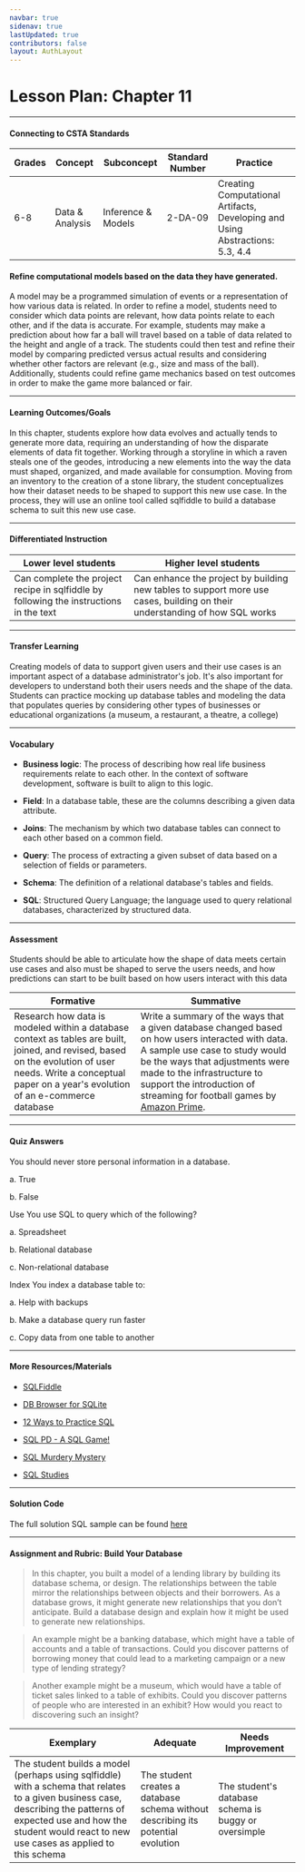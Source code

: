 ```yaml
---
navbar: true
sidenav: true
lastUpdated: true
contributors: false
layout: AuthLayout
---
```


# Lesson Plan: Chapter 11
---
#### Connecting to CSTA Standards

Grades | Concept | Subconcept | Standard Number | Practice
---|---|---|---|---
6-8 | Data & Analysis | Inference & Models | 2-DA-09 | Creating Computational Artifacts, Developing and Using Abstractions: 5.3, 4.4 |

#### Refine computational models based on the data they have generated.

A model may be a programmed simulation of events or a representation of how various data is related. In order to refine a model, students need to consider which data points are relevant, how data points relate to each other, and if the data is accurate. For example, students may make a prediction about how far a ball will travel based on a table of data related to the height and angle of a track. The students could then test and refine their model by comparing predicted versus actual results and considering whether other factors are relevant (e.g., size and mass of the ball). Additionally, students could refine game mechanics based on test outcomes in order to make the game more balanced or fair.

---

#### Learning Outcomes/Goals

In this chapter, students explore how data evolves and actually tends to generate more data, requiring an understanding of how the disparate elements of data fit together. Working through a storyline in which a raven steals one of the geodes, introducing a new elements into the way the data must shaped, organized, and made available for consumption. Moving from an inventory to the creation of a stone library, the student conceptualizes how their dataset needs to be shaped to support this new use case. In the process, they will use an online tool called sqlfiddle to build a database schema to suit this new use case.

---

#### Differentiated Instruction

Lower level students | Higher level students
---|---
Can complete the project recipe in sqlfiddle by following the instructions in the text | Can enhance the project by building new tables to support more use cases, building on their understanding of how SQL works

---

#### Transfer Learning

Creating models of data to support given users and their use cases is an important aspect of a database administrator's job. It's also important for developers to understand both their users needs and the shape of the data. Students can practice mocking up database tables and modeling the data that populates queries by considering other types of businesses or educational organizations (a museum, a restaurant, a theatre, a college)

---

#### Vocabulary

- **Business logic**: The process of describing how real life business requirements relate to each other. In the context of software development, software is built to align to this logic. 

- **Field**: In a database table, these are the columns describing a given data attribute.

- **Joins**: The mechanism by which two database tables can connect to each other based on a common field.

- **Query**: The process of extracting a given subset of data based on a selection of fields or parameters.

- **Schema**: The definition of a relational database's tables and fields.

- **SQL**: Structured Query Language; the language used to query relational databases, characterized by structured data.

---

#### Assessment

Students should be able to articulate how the shape of data meets certain use cases and also must be shaped to serve the users needs, and how predictions can start to be built based on how users interact with this data

Formative | Summative
---|---
Research how data is modeled within a database context as tables are built, joined, and revised, based on the evolution of user needs. Write a conceptual paper on a year's evolution of an e-commerce database | Write a summary of the ways that a given database changed based on how users interacted with data. A sample use case to study would be the ways that adjustments were made to the infrastructure to support the introduction of streaming for football games by [Amazon Prime](https://aws.amazon.com/solutions/case-studies/amazon-prime-video/). 

---

#### Quiz Answers

You should never store personal information in a database. 

a.	True  

b.	<span class="highlight">False</span> 

Use You use SQL to query which of the following?  

a.	Spreadsheet 

b.	<span class="highlight">Relational database</span> 

c.	Non-relational database 

Index You index a database table to:  

a.	Help with backups 

b.	<span class="highlight">Make a database query run faster</span> 

c.	Copy data from one table to another 

---

#### More Resources/Materials

- [SQLFiddle](https://sqlfiddle.com)

- [DB Browser for SQLite](https://sqlitebrowser.org/?utm_source=pocket_mylist)

- [12 Ways to Practice SQL](https://learnsql.com/blog/ways-to-practice-sql-online/)

- [SQL PD - A SQL Game!](https://sqlpd.com/)

- [SQL Murdery Mystery](https://mystery.knightlab.com/)

- [SQL Studies](https://sqlstudies.com/fun/)

---

#### Solution Code

The full solution SQL sample can be found [here](http://sqlfiddle.com/#!5/4532a/31/0)

---

#### Assignment and Rubric: Build Your Database

> In this chapter, you built a model of a lending library by building its database schema, or design. The relationships between the table mirror the relationships between objects and their borrowers. As a database grows, it might generate new relationships that you don’t anticipate. Build a database design and explain how it might be used to generate new relationships. 

> An example might be a banking database, which might have a table of accounts and a table of transactions. Could you discover patterns of borrowing money that could lead to a marketing campaign or a new type of lending strategy? 

> Another example might be a museum, which would have a table of ticket sales linked to a table of exhibits. Could you discover patterns of people who are interested in an exhibit? How would you react to discovering such an insight? 

 

Exemplary | Adequate | Needs Improvement 
---|---|---
The student builds a model (perhaps using sqlfiddle) with a schema that relates to a given business case, describing the patterns of expected use and how the student would react to new use cases as applied to this schema | The student creates a database schema without describing its potential evolution | The student's database schema is buggy or oversimple

